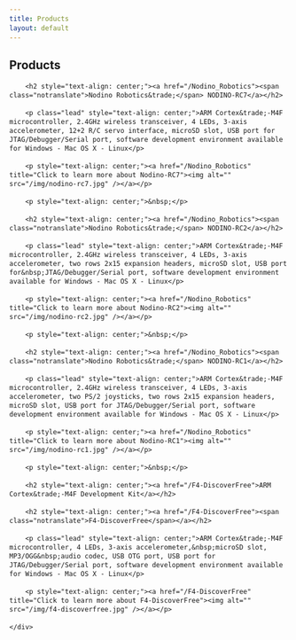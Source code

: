 ```yaml
---
title: Products
layout: default
---
```


<div class="row-fluid">
	<div class="span12">
		<h2>Products</h2>
	</div>
</div>

<div class="row-fluid">
	<div class="span12">

		<h2 style="text-align: center;"><a href="/Nodino_Robotics"><span class="notranslate">Nodino Robotics&trade;</span> NODINO-RC7</a></h2>

		<p class="lead" style="text-align: center;">ARM Cortex&trade;-M4F microcontroller, 2.4GHz wireless transceiver, 4 LEDs, 3-axis accelerometer, 12+2 R/C servo interface, microSD slot, USB port for JTAG/Debugger/Serial port, software development environment available for Windows - Mac OS X - Linux</p>

		<p style="text-align: center;"><a href="/Nodino_Robotics" title="Click to learn more about Nodino-RC7"><img alt="" src="/img/nodino-rc7.jpg" /></a></p>

		<p style="text-align: center;">&nbsp;</p>

		<h2 style="text-align: center;"><a href="/Nodino_Robotics"><span class="notranslate">Nodino Robotics&trade;</span> NODINO-RC2</a></h2>

		<p class="lead" style="text-align: center;">ARM Cortex&trade;-M4F microcontroller, 2.4GHz wireless transceiver, 4 LEDs, 3-axis accelerometer, two rows 2x15 expansion headers, microSD slot, USB port for&nbsp;JTAG/Debugger/Serial port, software development environment available for Windows - Mac OS X - Linux</p>

		<p style="text-align: center;"><a href="/Nodino_Robotics" title="Click to learn more about Nodino-RC2"><img alt="" src="/img/nodino-rc2.jpg" /></a></p>

		<p style="text-align: center;">&nbsp;</p>

		<h2 style="text-align: center;"><a href="/Nodino_Robotics"><span class="notranslate">Nodino Robotics&trade;</span> NODINO-RC1</a></h2>

		<p class="lead" style="text-align: center;">ARM Cortex&trade;-M4F microcontroller, 2.4GHz wireless transceiver, 4 LEDs, 3-axis accelerometer, two PS/2 joysticks, two rows 2x15 expansion headers, microSD slot, USB port for JTAG/Debugger/Serial port, software development environment available for Windows - Mac OS X - Linux</p>

		<p style="text-align: center;"><a href="/Nodino_Robotics" title="Click to learn more about Nodino-RC1"><img alt="" src="/img/nodino-rc1.jpg" /></a></p>

		<p style="text-align: center;">&nbsp;</p>

		<h2 style="text-align: center;"><a href="/F4-DiscoverFree">ARM Cortex&trade;-M4F Development Kit</a></h2>

		<h2 style="text-align: center;"><a href="/F4-DiscoverFree"><span class="notranslate">F4-DiscoverFree</span></a></h2>

		<p class="lead" style="text-align: center;">ARM Cortex&trade;-M4F microcontroller, 4 LEDs, 3-axis accelerometer,&nbsp;microSD slot, MP3/OGG&nbsp;audio codec, USB OTG port, USB port for JTAG/Debugger/Serial port, software development environment available for Windows - Mac OS X - Linux</p>

		<p style="text-align: center;"><a href="/F4-DiscoverFree" title="Click to learn more about F4-DiscoverFree"><img alt="" src="/img/f4-discoverfree.jpg" /></a></p>

	</div>
</div>